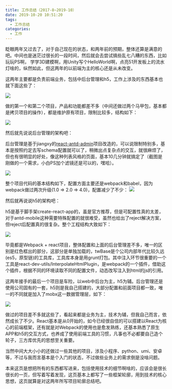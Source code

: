 ```yaml
---
title: 工作总结（2017-8~2019-10）
date: 2019-10-20 10:51:20
tags:
  - 工作总结
categories:
  - 工作
---
```


眨眼两年又过去了，对于自己现在的状态，和两年前的预期，整体还算是满意的吧。中间也是迷茫过很长的一段时间，然后就会去尝试搞些乱七八糟的东西，比如玩玩PS啊， 学学3D建模啊，用Unity写个HelloWorld啊，点亮51开发板上的流水灯啥的，纵然如此，但这两年的以前端为主的核心还是从未改变。

这两年主要都是负责前端业务，包括中后台管理和h5，工作上涉及的东西基本也就下面这些了：

<img src="/images/2019-10-20_11-17-12.png">

做的第一个和第二个项目，产品和功能都差不多（中间还做过两个马甲包，基本都是拷贝项目的操作），都是维护原有项目，限制比较多，结构如下：

<img src="/images/2019-10-20_11-22-19.png">

然后就先说说后台管理的架构吧：

后台管理是基于jiangxy的[react-antd-admin](https://github.com/jiangxy/react-antd-admin)项目改造的，可以说限制特别多，基本是按照约定去写schema配置就可以了，稍微出点复杂点的交互，就很麻烦了，但也有很明显的好处，像这种列表风格的页面，基本10几分钟就搞定了（截图是刚做的一个需求，小白PS加个滤镜还是可以的，嘿哈）。

<img src="/images/2019-10-20_16-21-48.png" />

整个项目代码的基本结构如下，配置方面主要还是webpack和babel，因为webpack做过两次升级(1.0 => 2.0 => 4.0)，配置减少了不少：
<img src="/images/2019-10-20_17-02-25.png" />

然后就再说说h5的架构吧：

h5是基于脚手架create-react-app的，虽是官方推荐，但是可配置性真的太差，对于antd-mobile这种需要特殊配置的就很难受，虽然也给出了reject解决方案，但reject后配置真的很复杂。整个工程结构大致如下：

<img src="/images/1571664083782.jpg" />

毕竟都是Webpack + react项目，整体配置和上面的后台管理差不多，唯一的区别是红色框出的部分，这部分是单独加载的，twBase是个公司内部年代比较久远(es5，原型链)的工具库，工具库本身是用grunt打包。其中注入环节很重要的一个工具是react-dev-utils/InterpolateHtmlPlugin，是webpack的一个插件，借助这个插件，根据不同的环境读取不同的配置文件，动态改写注入到html的js的引用。

这两年接手的最后一个项目是车险，以web中后台为主，h5为辅。后台管理还是使用公司固有的一套，h5则是我自己搭建的，大部分配置和前面项目都一致，唯一的不同就是加入了mobx这一数据管理层，如下：

<img src="/images/2019-10-22_10-20-26.png" />


做过的项目差不多就这些了，看起来都是业务为主，技术为辅，但我自己而言，依然成长了不少。React基本是从0开始的，如今已经很自信的可以搭建以React为核心的前端框架，还有就是对Webpack的使用也是愈发熟练，还基本熟悉了原生APP和h5的交互方式，也养成了使用前端工具的习惯，凡事也不必都要自己造个轮子，三方库优先的思想至关重要。

当然中间大大小小的还做过一些其他的项目，涉及小程序、python、umi、安卓等，不过与我而言基本是个入门的状态，不过做些业务上的需求倒是没啥问题。


本来这页是想把所有的东西都写进来，包括使用技术的细节啊啥的，应该会是很长很长的一页，但写着写着发现，这页基本上都写了一些框架轮廓，用到技术的核心思想，这页就算是对这两年所写项目轮廓总结吧。